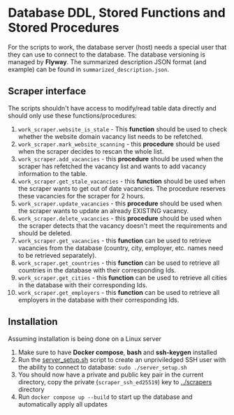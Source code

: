 # Database DDL, Stored Functions and Stored Procedures
For the scripts to work, the database server (host) needs a special user that they can use to connect to the database. The database versioning is managed by **Flyway**. The summarized description JSON format (and example) can be found in `summarized_description.json`.

## Scraper interface
The scripts shouldn't have access to modify/read table data directly and should only use these functions/procedures:
1. `work_scraper.website_is_stale` - This **function** should be used to check whether the website domain vacancy list needs to be refetched.
2. `work_scraper.mark_website_scanning` - this **procedure** should be used when the scraper decides to rescan the whole list.
3. `work_scraper.add_vacancies` - this **procedure** should be used when the scraper has refetched the vacancy list and wants to add vacancy information to the table.
4. `work_scraper.get_stale_vacancies` - this **function** should be used when the scraper wants to get out of date vacancies. The procedure reserves these vacancies for the scraper for 2 hours.
5. `work_scraper.update_vacancies` - this **procedure** should be used when the scraper wants to update an already EXISTING vacancy.
6. `work_scraper.delete_vacancies` - this **procedure** should be used when the scraper detects that the vacancy doesn't meet the requirements and should be deleted.
7. `work_scraper.get_vacancies` - this **function** can be used to retrieve vacancies from the database (country, city, employer, etc. names need to be retrieved separately).
8. `work_scraper.get_countries` - this **function** can be used to retrieve all countries in the database with their corresponding Ids.
9. `work_scraper.get_cities` - this **function** can be used to retrieve all cities in the database with their corresponding Ids.
10. `work_scraper.get_employers` - this **function** can be used to retrieve all employers in the database with their corresponding Ids.

## Installation
Assuming installation is being done on a Linux server
1. Make sure to have **Docker compose**, **bash** and **ssh-keygen** installed
2. Run the [server_setup.sh](server_setup.sh) script to create an unpriviledged SSH user with the ability to connect to database: `sudo ./server_setup.sh`
3. You should now have a private and public key pair in the current directory, copy the private (`scraper_ssh_ed25519`) key to [../scrapers](../scrapers/) directory
4. Run `docker compose up --build` to start up the database and automatically apply all updates